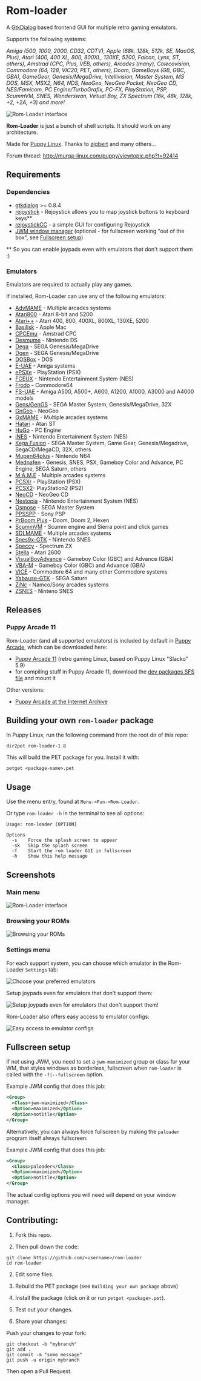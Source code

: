 # Rom-loader

A [GtkDialog](https://github.com/01micko/gtkdialog/) based frontend GUI for multiple retro gaming emulators.

Supports the following systems:

_Amiga (500, 1000, 2000, CD32, CDTV), Apple (68k, 128k, 512k, SE, MacOS, Plus),
Atari (400, 400 XL, 800, 800XL, 130XE, 5200, Falcon, Lynx, ST, others), Amstrad
(CPC, Plus, VEB, others), Arcades (many), Colecovision, Commodore (64, 128,
VIC20, PET, others), Doom, GameBoys (GB, GBC, GBA), GameGear, Genesis/MegaDrive,
Intellivision, Master System, MS DOS, MSX, MSX2, N64, NDS, NeoGeo, NeoGeo Pocket,
NeoGeo CD, NES/Famicom, PC Engine/TurboGrafix, PC-FX, PlayStation, PSP, ScummVM,
SNES, Wonderswan, Virtual Boy, ZX Spectrum (16k, 48k, 128k, +2, +2A, +3) and
more!_

![Rom-Loader interface](screenshots/1_main_menu.png)

**Rom-Loader** is just a bunch of shell scripts. It should work on any architecture.

Made for [Puppy Linux](http://puppylinux.com). Thanks to [zigbert](https://github.com/zigbert) and many others...

Forum thread: http://murga-linux.com/puppy/viewtopic.php?t=92414

## Requirements

### Dependencies

- [gtkdialog](https://github.com/01micko/gtkdialog/) >= 0.8.4
- [rejoystick](https://github.com/ssalenik/rejoystick) - Rejoystick allows you to map joystick buttons to keyboard keys\*\*
- [rejoystickCC](https://github.com/sc0ttj/rejoystickCC) - a simple GUI for configuring Rejoystick
- [JWM window manager](https://joewing.net/projects/jwm/) (optional - for fullscreen working "out of the box", see [Fullscreen setup](#fullscreen-setup))

\*\* So you can enable joypads even with emulators that don't support them :)

### Emulators

Emulators are required to actually play any games.

If installed, Rom-Loader can use any of the following emulators:

- [AdvMAME](https://www.advancemame.it/) - Multiple arcades systems
- [Atari800](https://atari800.github.io/) - Atari 8-bit and 5200
- [Atari++](http://www.xl-project.com/) - Atari 400, 800, 400XL, 800XL, 130XE, 5200
- [Basilisk](https://basilisk.cebix.net/) - Apple Mac
- [CPCEmu](http://www.cpc-emu.org/) - Amstrad CPC
- [Desmume](http://desmume.org) - Nintendo DS
- [Dega](https://segaretro.org/Dega) - SEGA Genesis/MegaDrive
- [Dgen](https://dgen.sourceforge.net/) - SEGA Genesis/MegaDrive
- [DOSBox](http://www.dosbox.com) - DOS
- [E-UAE](https://www.rcdrummond.net/uae/) - Amiga systems
- [ePSXe](https://www.epsxe.com) - PlayStation (PSX)
- [FCEUX](http://www.fceux.com/web/home.html) - Nintendo Entertainment System (NES)
- [Frodo](https://frodo.cebix.net) - Commodore64
- [FS-UAE](https://fs-uae.net/) - Amiga A500, A500+, A600, A1200, A1000, A3000 and A4000 models
- [Gens/GenGS](https://segaretro.org/Gens/GS) - SEGA Master System, Genesis/MegaDrive, 32X
- [GnGeo](https://github.com/linuxlinks/gngeo) - NeoGeo
- [GxMAME](http://gxmame.sourceforge.net/) - Multiple arcades systems
- [Hatari](https://hatari.tuxfamily.org/) - Atari ST
- [HuGo](https://www.emutopia.com/index.php/emulators/item/285-nec-pc-engine-turbografx/325-hu-go) - PC Engine
- [iNES](https://fms.komkon.org/iNES/) - Nintendo Entertainment System (NES)
- [Kega Fusion](https://www.carpeludum.com/kega-fusion/) - SEGA Master System, Game Gear, Genesis/Megadrive, SegaCD/MegaCD, 32X, others
- [Mupen64plus](https://mupen64plus.org/) - Nintendo N64
- [Mednafen](https://mednafen.github.io/) - Genesis, SNES, PSX, Gameboy Color and Advance, PC Engine, SEGA Saturn, others
- [M.A.M.E](https://www.mamedev.org/) - Multiple arcades systems
- [PCSXr](https://wiki.archlinux.org/index.php/PCSX-Reloaded) - PlayStation (PSX)
- [PCSX2](https://pcsx2.net/)- PlayStation2 (PS2)
- [NeoCD](http://pacifi3d.retrogames.com/neocdsdl/) - NeoGeo CD
- [Nestopia](http://nestopia.sourceforge.net/) - Nintendo Entertainment System (NES)
- [Osmose](https://segaretro.org/Osmose) - SEGA Master System
- [PPSSPP](https://www.ppsspp.org/) - Sony PSP
- [PrBoom Plus](http://prboom-plus.sourceforge.net/) - Doom, Doom 2, Hexen
- [ScummVM](https://www.scummvm.org) - Scumm engine and Sierra point and click games
- [SDLMAME](http://sdlmame.lngn.net) - Multiple arcades systems
- [Snes9x-GTK](http://murga-linux.com/puppy/viewtopic.php?p=695000) - Nintendo SNES
- [Speccy](https://fms.komkon.org/Speccy/) - Spectrum ZX
- [Stella](https://stella-emu.github.io/) - Atari 2600
- [VisualBoyAdvance](https://sourceforge.net/projects/vba/) - Gameboy Color (GBC) and Advance (GBA)
- [VBA-M](https://github.com/visualboyadvance-m/visualboyadvance-m) - Gameboy Color (GBC) and Advance (GBA)
- [VICE](http://vice-emu.sourceforge.net/) - Commodore 64 and many other Commodore systems
- [Yabause-GTK](https://yabause.org) - SEGA Saturn
- [ZiNc](http://emulation.gametechwiki.com/index.php/ZiNc) - Namco/Sony arcades systems
- [ZSNES](https://www.zsnes.com) - Ninteno SNES

## Releases

### Puppy Arcade 11

Rom-Loader (and all supported emulators) is included by default in [Puppy Arcade](http://murga-linux.com/puppy/viewtopic.php?t=92414), which can be downloaded here:

- [Puppy Arcade 11](https://archive.org/download/Puppy_Linux_Puppy_Arcade/slacko_arcade.iso) (retro gaming Linux, based on Puppy Linux "Slacko" 5.9)
- for compiling stuff in Puppy Arcade 11, download the [dev packages SFS file](https://archive.org/download/Puppy_Linux_Puppy_Arcade/devx_slacko_5.9.2.sfs) and mount it

Other versions:

- [Puppy Arcade at the Internet Archive](https://archive.org/download/Puppy_Linux_Puppy_Arcade)

## Building your own `rom-loader` package

In Puppy Linux, run the following command from the root dir of this repo:

```shell
dir2pet rom-loader-1.8
```

This will build the PET package for you. Install it with:

```
petget <package-name>.pet
```

## Usage

Use the menu entry, found at `Menu->Fun->Rom-Loader`.

Or type `rom-loader -h` in the terminal to see all options:

```
Usage: rom-loader [OPTION]

Options
  -s    Force the splash screen to appear
  -sk   Skip the splash screen
  -f    Start the rom loader GUI in fullscreen
  -h    Show this help message
```

## Screenshots

### Main menu

![Rom-Loader interface](screenshots/1_main_menu.png)

### Browsing your ROMs

![Browsing your ROMs](screenshots/2_rom_browsing.png)

### Settings menu

For each support system, you can choose which emulator in the Rom-Loader `Settings` tab:

![Choose your preferred emulators](screenshots/3_settings_1.png)

Setup joypads even for emulators that don't support them:

![Setup joypads even for emulators that don't support them!](screenshots/3_settings_2.png)

Rom-Loader also offers easy access to emulator configs:

![Easy access to emulator configs](screenshots/3_settings_3.png)

## Fullscreen setup

If not using JWM, you need to set a `jwm-maximized` group or class for your WM,
that styles windows as borderless, fullscreen when `rom-loader` is called with
the `-f|--fullscreen` option.

Example JWM config that does this job:

```xml
<Group>
  <Class>jwm-maximized</Class>
  <Option>maximized</Option>
  <Option>notitle</Option>
</Group>
```

Alternatively, you can always force fullscreen by making the `paloader` program
itself always fullscreen:

Example JWM config that does this job:

```xml
<Group>
  <Class>paloader</Class>
  <Option>maximized</Option>
  <Option>notitle</Option>
</Group>
```

The actual config options you will need will depend on your window manager.

## Contributing:

1. Fork this repo.

2. Then pull down the code:

```shell
git clone https://github.com/<username>/rom-loader
cd rom-loader
```

2. Edit some files.

3. Rebuild the PET package (see `Building your own package` above)

4. Install the package (click on it or run `petget <package>.pet`).

5. Test out your changes.

6. Share your changes:

Push your changes to your fork:

```shell
git checkout -b "mybranch"
git add .
git commit -m "some message"
git push -u origin mybranch
```

Then open a Pull Request.

